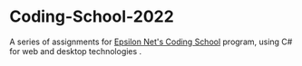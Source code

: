 # Coding-School-2022
A series of assignments for [Epsilon Net's Coding School](https://res.epsilonnet.gr/marketing/CodingSchool/No2/index_No2.html) program, using C# for web and desktop technologies .
